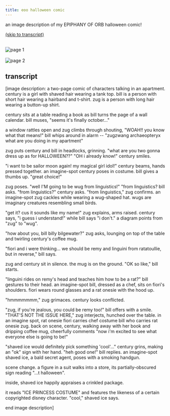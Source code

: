 ```yaml
---
title: eoo halloween comic
---
```


an image description of my EPIPHANY OF ORB halloween comic!

<a href="#transcript">(skip to transcript)</a>
<br><br>

<div class="photogallery dimmed">
  <img src="https://64.media.tumblr.com/5a00075692f2a12045366b59f6d2f346/79fedfbef5f5c910-b2/s1280x1920/6f4c982088741d1a410c7fd870e07304df31cf80.png" alt="page 1" title="page 1">
  <br><br>
  <img src="https://64.media.tumblr.com/c63801025d6d6f386cf24d3dd97da280/79fedfbef5f5c910-98/s1280x1920/f45c93240848ea063f648eb22f986a2cb22d5936.png" alt="page 2" title="page 2">
</div>

## transcript

[image description: a two-page comic of characters talking in an apartment. century is a girl with shaved hair wearing a tank top. bill is a person with short hair wearing a hairband and t-shirt. zug is a person with long hair wearing a button-up shirt.

century sits at a table reading a book as bill turns the page of a wall calendar. bill muses, "seems it's finally october..."

a window rattles open and zug climbs through shouting, "WOAH!! you know what that means!" bill whips around in alarm -- "zugzwang archaeopteryx what are you doing in my apartment"

zug puts century and bill in headlocks, grinning. "what are you two gonna dress up as for HALLOWEEN??" "OH i already know!" century smiles.

"i want to be sailor moon again! my magical girl idol!" century beams, hands pressed together. an imagine-spot century poses in costume. bill gives a thumbs up. "great choice!"

zug poses. "well I'M going to be wug from linguistics!" "from linguistics? bill asks. "from linguistics?" century asks. "from linguistics," zug confirms. an imagine-spot zug cackles while wearing a wug-shaped hat. wugs are imaginary creatures resembling small birds.

"get it? cus it sounds like my name!" zug explains, arms raised. century says, "i guess i understand!" while bill says "i don't." a diagram points from "zug" to "wug".

"how about you, bill billy bilgewater?" zug asks, lounging on top of the table and twirling century's coffee mug.

"fiori and i were thinking... we should be remy and linguini from ratatoullie, but in reverse," bill says.

zug and century sit in silence. the mug is on the ground. "OK so like," bill starts.

"linguini rides on remy's head and teaches him how to be a rat?" bill gestures to their head. an imagine-spot bill, dressed as a chef, sits on fiori's shoulders. fiori wears round glasses and a rat onesie with the hood up.

"hmmmmmmm," zug grimaces. century looks conflicted.

"zug, if you're jealous, you could be remy too!" bill offers with a smile. "THAT'S NOT THE ISSUE HERE," zug interjects, hunched over the table. in an imagine spot, rat onesie fiori carries chef costume bill who carries rat onesie zug. back on scene, century, walking away with her book and dripping coffee mug, cheerfully comments "now i'm excited to see what everyone else is going to be!"

"shaved ice would definitely pick something 'cool'..." century grins, making an "ok" sign with her hand. "heh good one!" bill replies. an imagine-spot shaved ice, a bald secret agent, poses with a smoking handgun.

scene change. a figure in a suit walks into a store, its partially-obscured sign reading "...t halloween".

inside, shaved ice happily appraises a crinkled package.

it reads "ICE PRINCESS COSTUME" and features the likeness of a certain copyrighted disney character. "cool," shaved ice says.

end image description]
